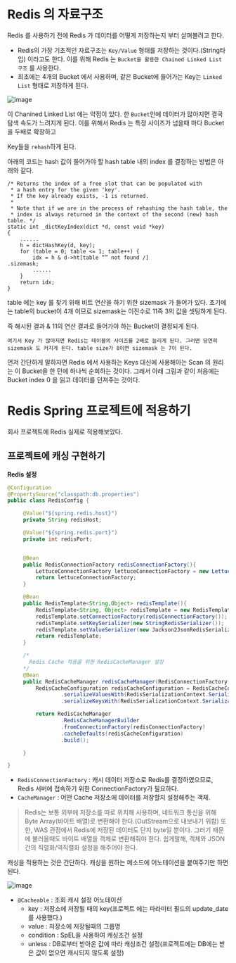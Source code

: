 # Redis 의 자료구조

Redis 를 사용하기 전에 Redis 가 데이터를 어떻게 저장하는지 부터 살펴볼려고 한다.

- Redis의 가장 기초적인 자료구조는 `Key/Value` 형태를 저장하는 것이다.(String타입) 이라고도 한다. 이를 위해 Redis 는 `Bucket을 활용한 Chained Linked List 구조` 를 사용한다.
- 최초에는 4개의 Bucket 에서 사용하며, 같은 Bucket에 들어가는 Key는 `Linked List` 형태로 저장하게 된다.
  
![image](https://github.com/russell-seo/TIL/assets/79154652/ebdb5598-034f-43a8-aaa0-6251fbebe412)

이 Chanined Linked List 에는 약점이 있다. 한 `Bucket`안에 데이터가 많아지면 결국 탐색 속도가 느려지게 된다. 이를 위해서 Redis 는 특정 사이즈가 넘을때 마다 Bucket을 두배로 확장하고

Key들을 `rehash`하게 된다.

아래의 코드는 hash 값이 들어가야 할 hash table 내의 index 를 결정하는 방법은 아래와 같다.

~~~
/* Returns the index of a free slot that can be populated with
 * a hash entry for the given 'key'.
 * If the key already exists, -1 is returned.
 *
 * Note that if we are in the process of rehashing the hash table, the
 * index is always returned in the context of the second (new) hash table. */
static int _dictKeyIndex(dict *d, const void *key)
{
    ......
    h = dictHashKey(d, key);
    for (table = 0; table <= 1; table++) {
        idx = h & d->ht[table “” not found /]
.sizemask;
        ......
    }
    return idx;
}
~~~

table 에는 key 를 찾기 위해 비트 연산을 하기 위한 sizemask 가 들어가 있다. 초기에는 table의 bucket이 4개 이므로 sizemask는 이진수로 11즉 3의 값을 셋팅하게 된다.

즉 해시된 결과 & 11의 연산 결과로 들어가야 하는 Bucket이 결정되게 된다.

`여기서 Key 가 많아지면 Redis는 테이블의 사이즈를 2배로 늘리게 된다. 그러면 당연히 sizemask 도 커지게 된다. table size가 8이면 sizemask 는 7이 된다.`

먼저 간단하게 말하자면 Redis 에서 사용하는 Keys 대신에 사용해아는 Scan 의 원리는 이 Bucket을 한 턴에 하나씩 순회하는 것이다. 그래서 아래 그림과 같이 처음에는 Bucket index 0 을 읽고 데이터를 던져주는 것이다.



# Redis Spring 프로젝트에 적용하기

  회사 프로젝트에 Redis 실제로 적용해보았다.
  
  
  ## 프로젝트에 캐싱 구현하기
  
  
   __Redis 설정__
   
   ~~~java
@Configuration
@PropertySource("classpath:db.properties")
public class RedisConfig {

        @Value("${spring.redis.host}")
        private String redisHost;

        @Value("${spring.redis.port}")
        private int redisPort;


        @Bean
        public RedisConnectionFactory redisConnectionFactory(){
            LettuceConnectionFactory lettuceConnectionFactory = new LettuceConnectionFactory(redisHost, redisPort);
            return lettuceConnectionFactory;
        }

        @Bean
        public RedisTemplate<String,Object> redisTemplate(){
            RedisTemplate<String, Object> redisTemplate = new RedisTemplate<>();
            redisTemplate.setConnectionFactory(redisConnectionFactory());
            redisTemplate.setKeySerializer(new StringRedisSerializer());
            redisTemplate.setValueSerializer(new Jackson2JsonRedisSerializer<Object>(Object.class));
            return redisTemplate;
        }

        /*
          Redis Cache 적용을 위한 RedisCacheManager 설정
        */
        @Bean
        public RedisCacheManager redisCacheManager(RedisConnectionFactory redisConnectionFactory){
            RedisCacheConfiguration redisCacheConfiguration = RedisCacheConfiguration.defaultCacheConfig()
                    .serializeValuesWith(RedisSerializationContext.SerializationPair.fromSerializer(new             GenericJackson2JsonRedisSerializer()))
                    .serializeKeysWith(RedisSerializationContext.SerializationPair.fromSerializer(new StringRedisSerializer())).entryTtl(Duration.ofMinutes(30));

            return RedisCacheManager
                    .RedisCacheManagerBuilder
                    .fromConnectionFactory(redisConnectionFactory)
                    .cacheDefaults(redisCacheConfiguration)
                    .build();

        }

}
   ~~~
   
   - `RedisConnectionFactory` : 캐시 데이터 저장소로 Redis를 결정하였으므로, Redis 서버에 접속하기 위한 ConnectionFactory가 필요하다.
   - `CacheManager` : 어떤 Cache 저장소에 데이터를 저장할지 설정해주는 객체.
   
   > Redis는 보통 외부에 저장소를 따로 위치해 사용하며, 네트워크 통신을 위해 Byte Array(바이트 배열)로 변환해야 한다.(OutStream으로 내보내기 위함)
   또한, WAS 관점에서 Redis에 저장된 데이터도 단지 byte일 뿐이다. 그러기 때문에 불러올때도 바이트 배열을 객체로 변환해줘야 한다.
   쉽게말해, 객체와 JSON 간의 직렬화/역직렬화 설정을 해주어야 한다.
   
   
   캐싱을 적용하는 것은 간단하다. 캐싱을 원하는 메소드에 어노테이션을 붙여주기만 하면 된다.
    
   ![image](https://user-images.githubusercontent.com/79154652/152315898-d8e99cc4-b152-4454-b95b-a6f14ef7d9c1.png)

   - `@Cacheable` : 조회 캐시 설정 어노테이션
      - key : 저장소에 저장될 때의 key(프로젝트 에는 파라미터 필드의 update_date 를 사용했다.)
      - value : 저장소에 저장될때의 그룹명
      - condition : SpEL을 사용하여 캐싱조건 설정
      - unless : DB로부터 받아온 값에 따라 캐싱조건 설정(프로젝트에는 DB에는 받은 값이 없으면 캐시되지 않도록 설정)
    
